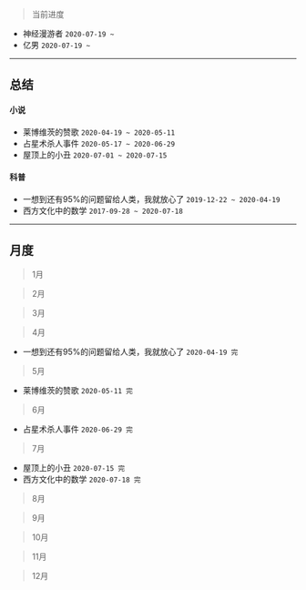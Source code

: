 > 当前进度
* 神经漫游者 `2020-07-19 ~ `
* 亿男 `2020-07-19 ~`
---

## 总结

#### 小说

* 莱博维茨的赞歌 `2020-04-19 ~ 2020-05-11`
* 占星术杀人事件 `2020-05-17 ~ 2020-06-29`
* 屋顶上的小丑 `2020-07-01 ~ 2020-07-15`

#### 科普

* 一想到还有95%的问题留给人类，我就放心了 `2019-12-22 ~ 2020-04-19`
* 西方文化中的数学 `2017-09-28 ~ 2020-07-18`

--- 

## 月度

> 1月

> 2月

> 3月

> 4月

* 一想到还有95%的问题留给人类，我就放心了 `2020-04-19 完`

> 5月

* 莱博维茨的赞歌 `2020-05-11 完`

> 6月

* 占星术杀人事件 `2020-06-29 完`

> 7月

* 屋顶上的小丑 `2020-07-15 完`
* 西方文化中的数学 `2020-07-18 完`

> 8月

> 9月

> 10月

> 11月

> 12月

